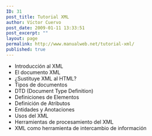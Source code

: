 ```yaml
---
ID: 31
post_title: Tutorial XML
author: Víctor Cuervo
post_date: 2009-01-11 13:33:51
post_excerpt: ""
layout: page
permalink: http://www.manualweb.net/tutorial-xml/
published: true
---
```

<ul>
	<li>Introducción al XML</li>
	<li>El documento XML</li>
	<li>¿Sustituye XML al HTML?</li>
	<li>Tipos de documentos</li>
	<li>DTD (Document Type Definition)</li>
	<li>Definiciones de Elementos</li>
	<li>Definición de Atributos</li>
	<li>Entidades y Anotaciones</li>
	<li>Usos del XML</li>
	<li>Herramientas de procesamiento del XML</li>
	<li>XML como herramienta de intercambio de información</li>
</ul>